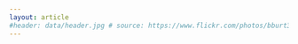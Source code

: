 ```yaml
---
layout: article
#header: data/header.jpg # source: https://www.flickr.com/photos/bburt33/7864860386/
---
```

